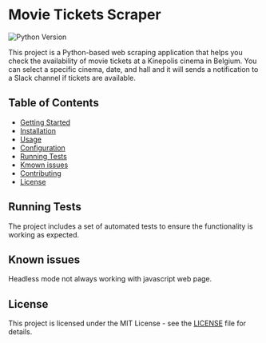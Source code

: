 # Movie Tickets Scraper

![Python Version](https://img.shields.io/badge/python-3.7%20%7C%203.8%20%7C%203.9-blue)

This project is a Python-based web scraping application that helps you check the availability of movie tickets at a Kinepolis cinema in Belgium. You can select a specific cinema, date, and hall and it will sends a notification to a Slack channel if tickets are available.

## Table of Contents

- [Getting Started](#getting-started)
- [Installation](#installation)
- [Usage](#usage)
- [Configuration](#configuration)
- [Running Tests](#running-tests)
- [Kmown issues](#known-issues)
- [Contributing](#contributing)
- [License](#license)

## Running Tests

The project includes a set of automated tests to ensure the functionality is working as expected.

## Known issues

Headless mode not always working with javascript web page.

## License

This project is licensed under the MIT License - see the [LICENSE](LICENSE) file for details.
